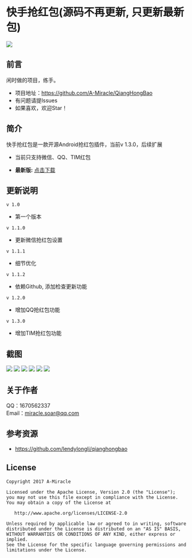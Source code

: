 # 快手抢红包(源码不再更新, 只更新最新包)
![](https://raw.githubusercontent.com/A-Miracle/QiangHongBao/master/app/src/main/res/mipmap-xxhdpi/ic_launcher.png)

## 前言
闲时做的项目，练手。

- 项目地址：https://github.com/A-Miracle/QiangHongBao
- 有问题请提Issues
- 如果喜欢，欢迎Star！

## 简介
快手抢红包是一款开源Android抢红包插件，当前v 1.3.0，后续扩展

- 当前只支持微信、QQ、TIM红包

- **最新版:** [点击下载](https://raw.githubusercontent.com/A-Miracle/QiangHongBao/master/QHB-V1.3.0.apk)

## 更新说明
`v 1.0`

- 第一个版本

`v 1.1.0`

- 更新微信抢红包设置

`v 1.1.1`

- 细节优化

`v 1.1.2`

- 依赖Github, 添加检查更新功能

`v 1.2.0`

- 增加QQ抢红包功能

`v 1.3.0`

- 增加TIM抢红包功能


## 截图
![](https://raw.githubusercontent.com/A-Miracle/QiangHongBao/master/pic/01.jpg)
![](https://raw.githubusercontent.com/A-Miracle/QiangHongBao/master/pic/02.jpg)
![](https://raw.githubusercontent.com/A-Miracle/QiangHongBao/master/pic/03.jpg)
![](https://raw.githubusercontent.com/A-Miracle/QiangHongBao/master/pic/04.jpg)
![](https://raw.githubusercontent.com/A-Miracle/QiangHongBao/master/pic/05.jpg)
![](https://raw.githubusercontent.com/A-Miracle/QiangHongBao/master/pic/06.jpg)

## 关于作者
QQ：1670562337<br>
Email：miracle.soar@qq.com

## 参考资源
- https://github.com/lendylongli/qianghongbao

## License

    Copyright 2017 A-Miracle

    Licensed under the Apache License, Version 2.0 (the "License");
    you may not use this file except in compliance with the License.
    You may obtain a copy of the License at

       http://www.apache.org/licenses/LICENSE-2.0

    Unless required by applicable law or agreed to in writing, software
    distributed under the License is distributed on an "AS IS" BASIS,
    WITHOUT WARRANTIES OR CONDITIONS OF ANY KIND, either express or implied.
    See the License for the specific language governing permissions and
    limitations under the License.


